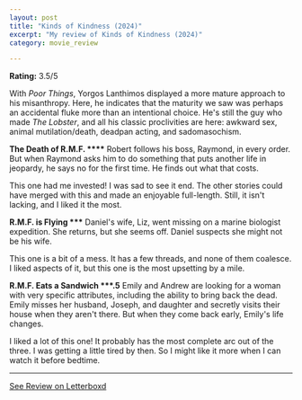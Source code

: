 ```yaml
---
layout: post
title: "Kinds of Kindness (2024)"
excerpt: "My review of Kinds of Kindness (2024)"
category: movie_review

---
```


**Rating:** 3.5/5

With <i>Poor Things</i>, Yorgos Lanthimos displayed a more mature approach to his misanthropy. Here, he indicates that the maturity we saw was perhaps an accidental fluke more than an intentional choice. He's still the guy who made <i>The Lobster</i>, and all his classic proclivities are here: awkward sex, animal mutilation/death, deadpan acting, and sadomasochism.


<b>The Death of R.M.F. ****</b>
Robert follows his boss, Raymond, in every order. But when Raymond asks him to do something that puts another life in jeopardy, he says no for the first time. He finds out what that costs.

This one had me invested! I was sad to see it end. The other stories could have merged with this and made an enjoyable full-length. Still, it isn't lacking, and I liked it the most.


<b>R.M.F. is Flying ***</b>
Daniel's wife, Liz, went missing on a marine biologist expedition. She returns, but she seems off. Daniel suspects she might not be his wife.

This one is a bit of a mess. It has a few threads, and none of them coalesce. I liked aspects of it, but this one is the most upsetting by a mile.


<b>R.M.F. Eats a Sandwich ***.5</b>
Emily and Andrew are looking for a woman with very specific attributes, including the ability to bring back the dead. Emily misses her husband, Joseph, and daughter and secretly visits their house when they aren't there. But when they come back early, Emily's life changes.

I liked a lot of this one! It probably has the most complete arc out of the three. I was getting a little tired by then. So I might like it more when I can watch it before bedtime.

<hr>

[See Review on Letterboxd](https://boxd.it/6Lf93f)
